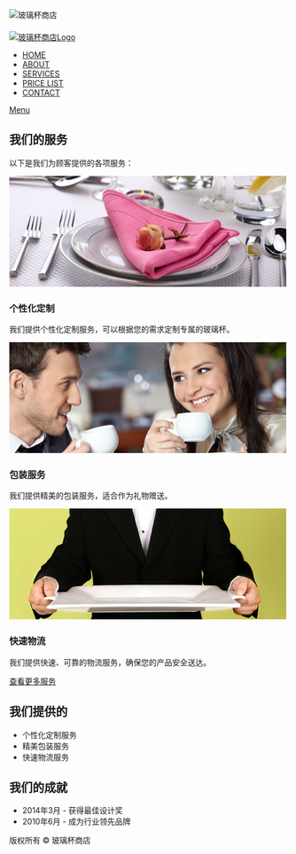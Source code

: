 <!DOCTYPE HTML>
<html>
<head>
  <title>我们的服务</title>
  <meta http-equiv="Content-Type" content="text/html; charset=utf-8" />
  <meta name="viewport" content="width=device-width, initial-scale=1, maximum-scale=1">
  <link href="css/style.css" rel="stylesheet" type="text/css"  media="all" />
  <link href='http://fonts.googleapis.com/css?family=Open+Sans' rel='stylesheet' type='text/css'>
  <script type="text/javascript" src="js/jquery-1.9.0.min.js"></script>
  <script type="text/javascript" src="js/menu.js"></script> 
 </head>
<body>
    <!----start-header----->
     <div class="header_img">
       <img src="images/solder-1.jpg" alt="玻璃杯商店" />
         <div class="wrap">
            <div class="header">	        	
            		<div class="logo">
                        <a href="index.html"><img src="images/solder-2.jpg" alt="玻璃杯商店Logo" style="margin-top: 20px;"></a>
                  </div>
          	       <div class="menu">
				      <nav class="clearfix">
						<ul class="clearfix">
							      <li><a href="index.html">HOME</a></li>
								  <li><a href="about.html">ABOUT</a></li>
								  <li  class="active"><a href="services.html">SERVICES</a></li>
								  <li><a href="Price.html">PRICE LIST</a></li>
								  <li><a href="contact.html">CONTACT</a></li>	
						 </ul>
						<a href="#" id="pull">Menu</a>
					  </nav>
                  </div>                 
             </div>
          </div>
       </div>
   <!----End-header----->
            <!---start-content---->
         <div class="wrap">
           <div class="content">				   
              <div class="section group">
                     <div class="cont span_2_of_3 services_desc">
                       <h2>我们的服务</h2>
            			   <p>以下是我们为顾客提供的各项服务：</p>
                           <div class="image group">
                               <div class="grid images_3_of_1">
                                <img src="images/service-img1.jpg" alt="服务图片1">
                                </div>
                                    <div class="grid span_2_of_1">
                                        <h3>个性化定制</h3>
                                            <p>我们提供个性化定制服务，可以根据您的需求定制专属的玻璃杯。</p>
                               		</div>
              				 </div>
              				 <div class="image group">
                               <div class="grid images_3_of_1">
                                <img src="images/service-img2.jpg" alt="服务图片2">
                                </div>
                                    <div class="grid span_2_of_1">
                                        <h3>包装服务</h3>
                                            <p>我们提供精美的包装服务，适合作为礼物赠送。</p>
                               		</div>
              				 </div>
              				 <div class="image group">
                               <div class="grid images_3_of_1">
                                <img src="images/service-img3.jpg" alt="服务图片3">
                                </div>
                                    <div class="grid span_2_of_1">
                                        <h3>快速物流</h3>
                                            <p>我们提供快速、可靠的物流服务，确保您的产品安全送达。</p>
                               		</div>
              				 </div>
              				 <div class="read_more"><a href="#">查看更多服务</a></div>
                      </div>
                      <div class="lsidebar sidebar offers_list">
                         <h2>我们提供的</h2>
                     		<ul>
          						<li>个性化定制服务</li>
          						<li>精美包装服务</li>
          						<li>快速物流服务</li>
          						<!-- 更多服务... -->
          					</ul>
          				<div class="archives">
          					<h2>我们的成就</h2>
          					 <ul>
          						<li>2014年3月 - 获得最佳设计奖</li>
          						<li>2010年6月 - 成为行业领先品牌</li>
          						<!-- 更多成就... -->
          					</ul>
                        </div>				
           		   </div> 
              </div>		
                </div>
            </div>
        </div>		   			
  <!---End-content---->
<!---start-footer---->		 
      <div class="copy-right">
        <p>版权所有 &copy; 玻璃杯商店</p>
      </div>
        
